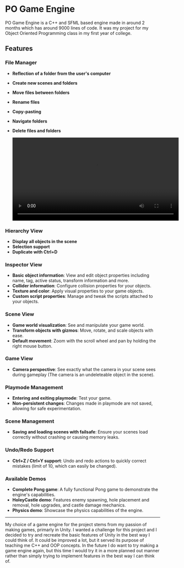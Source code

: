 # PO Game Engine

PO Game Engine is a C++ and SFML based engine made in around 2 months which has around 9000 lines of code. It was my project for my Object Oriented Programming class in my first year of college.

## Features

### File Manager
- **Reflection of a folder from the user's computer**
- **Create new scenes and folders**
- **Move files between folders**
- **Rename files**
- **Copy-pasting**
- **Navigate folders**
- **Delete files and folders**

  <video src='DemoVideos/GameFilesDemo.mp4' width=540/>

### Hierarchy View
- **Display all objects in the scene**
- **Selection support**
- **Duplicate with Ctrl+D**

### Inspector View
- **Basic object information**: View and edit object properties including name, tag, active status, transform information and more.
- **Collider information**: Configure collision properties for your objects.
- **Texture and color**: Apply visual properties to your game objects.
- **Custom script properties**: Manage and tweak the scripts attached to your objects.

### Scene View
- **Game world visualization**: See and manipulate your game world.
- **Transform objects with gizmos**: Move, rotate, and scale objects with ease.
- **Default movement**: Zoom with the scroll wheel and pan by holding the right mouse button.

### Game View
- **Camera perspective**: See exactly what the camera in your scene sees during gameplay (The camera is an undeleteable object in the scene).

### Playmode Management
- **Entering and exiting playmode**: Test your game.
- **Non-persistent changes**: Changes made in playmode are not saved, allowing for safe experimentation.

### Scene Management
- **Saving and loading scenes with failsafe**: Ensure your scenes load correctly without crashing or causing memory leaks.

### Undo/Redo Support
- **Ctrl+Z / Ctrl+Y support**: Undo and redo actions to quickly correct mistakes (limit of 10, which can easily be changed).

### Available Demos
- **Complete Pong game**: A fully functional Pong game to demonstrate the engine's capabilities.
- **HoleyCastle demo**: Features enemy spawning, hole placement and removal, hole upgrades, and castle damage mechanics.
- **Physics demo**: Showcase the physics capabilities of the engine.

---

My choice of a game engine for the project stems from my passion of making games, primarly in Unity. I wanted a challenge for this project and I decided to try and recreate the basic features of Unity in the best way I could think of. It could be improved a lot, but it served its purpose of teaching me C++ and OOP concepts. In the future I do want to try making a game engine again, but this time I would try it in a more planned out manner rather than simply trying to implement features in the best way I can think of.
